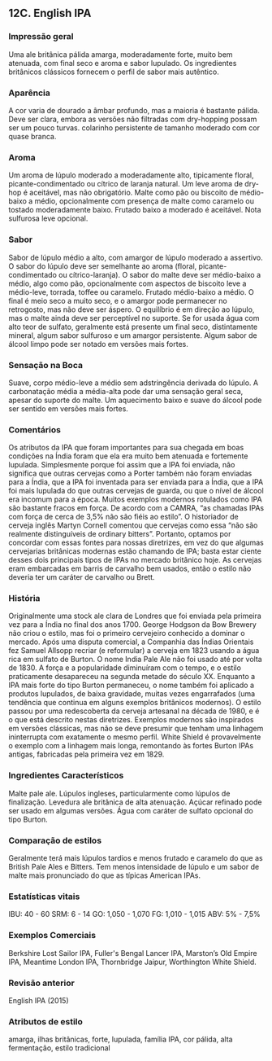 ## 12C. English IPA

### Impressão geral

Uma ale britânica pálida amarga, moderadamente forte, muito bem atenuada, com final seco e aroma e sabor lupulado. Os ingredientes britânicos clássicos fornecem o perfil de sabor mais autêntico.

### Aparência

A cor varia de dourado a âmbar profundo, mas a maioria é bastante pálida. Deve ser clara, embora as versões não filtradas com dry-hopping possam ser um pouco turvas. colarinho persistente de tamanho moderado com cor quase branca.

### Aroma

Um aroma de lúpulo moderado a moderadamente alto, tipicamente floral, picante-condimentado ou cítrico de laranja natural. Um leve aroma de dry-hop é aceitável, mas não obrigatório. Malte como pão ou biscoito de médio-baixo a médio, opcionalmente com presença de malte como caramelo ou tostado moderadamente baixo. Frutado baixo a moderado é aceitável. Nota sulfurosa leve opcional.

### Sabor

Sabor de lúpulo médio a alto, com amargor de lúpulo moderado a assertivo. O sabor do lúpulo deve ser semelhante ao aroma (floral, picante-condimentado ou cítrico-laranja). O sabor do malte deve ser médio-baixo a médio, algo como pão, opcionalmente com aspectos de biscoito leve a médio-leve, torrada, toffee ou caramelo. Frutado médio-baixo a médio. O final é meio seco a muito seco, e o amargor pode permanecer no retrogosto, mas não deve ser áspero. O equilíbrio é em direção ao lúpulo, mas o malte ainda deve ser perceptível no suporte. Se for usada água com alto teor de sulfato, geralmente está presente um final seco, distintamente mineral, algum sabor sulfuroso e um amargor persistente. Algum sabor de álcool limpo pode ser notado em versões mais fortes.

### Sensação na Boca

Suave, corpo médio-leve a médio sem adstringência derivada do lúpulo. A carbonatação média a média-alta pode dar uma sensação geral seca, apesar do suporte do malte. Um aquecimento baixo e suave do álcool pode ser sentido em versões mais fortes.

### Comentários

Os atributos da IPA que foram importantes para sua chegada em boas condições na Índia foram que ela era muito bem atenuada e fortemente lupulada. Simplesmente porque foi assim que a IPA foi enviada, não significa que outras cervejas como a Porter também não foram enviadas para a Índia, que a IPA foi inventada para ser enviada para a Índia, que a IPA foi mais lupulada do que outras cervejas de guarda, ou que o nível de álcool era incomum para a época. Muitos exemplos modernos rotulados como IPA são bastante fracos em força. De acordo com a CAMRA, “as chamadas IPAs com força de cerca de 3,5% não são fiéis ao estilo”. O historiador de cerveja inglês Martyn Cornell comentou que cervejas como essa “não são realmente distinguíveis de ordinary bitters”. Portanto, optamos por concordar com essas fontes para nossas diretrizes, em vez do que algumas cervejarias britânicas modernas estão chamando de IPA; basta estar ciente desses dois principais tipos de IPAs no mercado britânico hoje. As cervejas eram embarcadas em barris de carvalho bem usados, então o estilo não deveria ter um caráter de carvalho ou Brett.

### História

Originalmente uma stock ale clara de Londres que foi enviada pela primeira vez para a Índia no final dos anos 1700. George Hodgson da Bow Brewery não criou o estilo, mas foi o primeiro cervejeiro conhecido a dominar o mercado. Após uma disputa comercial, a Companhia das Índias Orientais fez Samuel Allsopp recriar (e reformular) a cerveja em 1823 usando a água rica em sulfato de Burton. O nome India Pale Ale não foi usado até por volta de 1830. A força e a popularidade diminuíram com o tempo, e o estilo praticamente desapareceu na segunda metade do século XX. Enquanto a IPA mais forte do tipo Burton permaneceu, o nome também foi aplicado a produtos lupulados, de baixa gravidade, muitas vezes engarrafados (uma tendência que continua em alguns exemplos britânicos modernos). O estilo passou por uma redescoberta da cerveja artesanal na década de 1980, e é o que está descrito nestas diretrizes. Exemplos modernos são inspirados em versões clássicas, mas não se deve presumir que tenham uma linhagem ininterrupta com exatamente o mesmo perfil. White Shield é provavelmente o exemplo com a linhagem mais longa, remontando às fortes Burton IPAs antigas, fabricadas pela primeira vez em 1829.

### Ingredientes Característicos

Malte pale ale. Lúpulos ingleses, particularmente como lúpulos de finalização. Levedura ale britânica de alta atenuação. Açúcar refinado pode ser usado em algumas versões. Água com caráter de sulfato opcional do tipo Burton.

### Comparação de estilos

Geralmente terá mais lúpulos tardios e menos frutado e caramelo do que as British Pale Ales e Bitters. Tem menos intensidade de lúpulo e um sabor de malte mais pronunciado do que as típicas American IPAs.

### Estatísticas vitais

IBU: 40 - 60
SRM: 6 - 14
GO: 1,050 - 1,070
FG: 1,010 - 1,015
ABV: 5% - 7,5%

### Exemplos Comerciais

Berkshire Lost Sailor IPA, Fuller's Bengal Lancer IPA, Marston’s Old Empire IPA, Meantime London IPA, Thornbridge Jaipur, Worthington White Shield.

### Revisão anterior

English IPA (2015)

### Atributos de estilo

amarga, ilhas britânicas, forte, lupulada, família IPA, cor pálida, alta fermentação, estilo tradicional